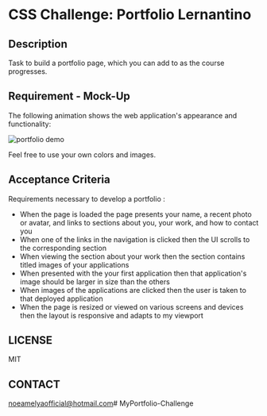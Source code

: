 # CSS Challenge: Portfolio Lernantino

## Description

Task to build a portfolio page, which you can add to as the course progresses. 

## Requirement - Mock-Up

The following animation shows the web application's appearance and functionality:

![portfolio demo](./images/01-css-challenge-demo.gif)

Feel free to use your own colors and images.

## Acceptance Criteria

Requirements necessary to develop a portfolio :

* When the page is loaded the page presents your name, a recent photo or avatar, and links to sections about you, your work, and how to contact you
* When one of the links in the navigation is clicked then the UI scrolls to the corresponding section
* When viewing the section about your work then the section contains titled images of your applications
* When presented with the your first application then that application's image should be larger in size than the others
* When images of the applications are clicked then the user is taken to that deployed application
* When the page is resized or viewed on various screens and devices then the layout is responsive and adapts to my viewport


## LICENSE

MIT

## CONTACT

noeamelyaofficial@hotmail.com# MyPortfolio-Challenge
